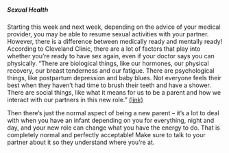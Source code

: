 ##### Sexual Health

Starting this week and next week, depending on the advice of your medical provider, you may be able to resume sexual activities with your partner. However, there is a difference between medically ready and mentally ready! According to Cleveland Clinic, there are a lot of factors that play into whether you’re ready to have sex again, even if your doctor says you can physically. “There are biological things, like our hormones, our physical recovery, our breast tenderness and our fatigue. There are psychological things, like postpartum depression and baby blues. Not everyone feels their best when they haven’t had time to brush their teeth and have a shower. There are social things, like what it means for us to be a parent and how we interact with our partners in this new role.” [(link)](https://health.clevelandclinic.org/sex-after-birth)

Then there’s just the normal aspect of being a new parent – it’s a lot to deal with when you have an infant depending on you for everything, night and day, and your new role can change what you have the energy to do. That is completely normal and perfectly acceptable! Make sure to talk to your partner about it so they understand where you’re at. 
